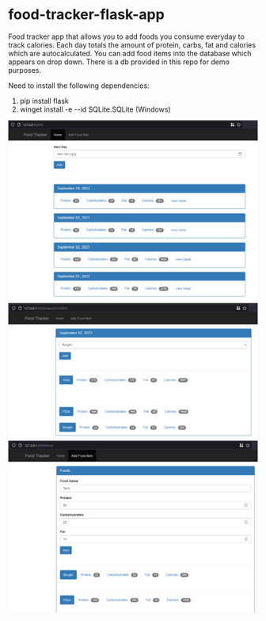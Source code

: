 # food-tracker-flask-app

Food tracker app that allows you to add foods you consume everyday to track calories. Each day totals the amount of protein, carbs, fat and calories which are autocalculated. You can add food items into the database which appears on drop down. There is a db provided in this repo for demo purposes.

Need to install the following dependencies:
1. pip install flask
2. winget install -e --id SQLite.SQLite (Windows)

![home page](home_page.png)
![food consumed in a day](day_page.png)
![adding new food to database](food.png)
